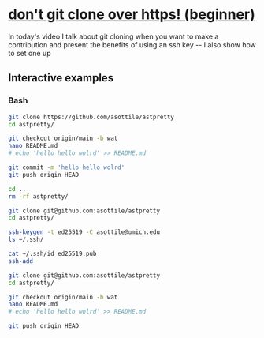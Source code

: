 # [don't git clone over https! (beginner)](https://youtu.be/5o9ltH6YmtM)

In today's video I talk about git cloning when you want to make a contribution and present the benefits of using an ssh key -- I also show how to set one up

## Interactive examples

### Bash

```bash
git clone https://github.com/asottile/astpretty
cd astpretty/

git checkout origin/main -b wat
nano README.md
# echo 'hello hello wolrd' >> README.md

git commit -m 'hello hello wolrd'
git push origin HEAD

cd ..
rm -rf astpretty/

git clone git@github.com:asottile/astpretty
cd astpretty/

ssh-keygen -t ed25519 -C asottile@umich.edu
ls ~/.ssh/

cat ~/.ssh/id_ed25519.pub
ssh-add

git clone git@github.com:asottile/astpretty
cd astpretty/

git checkout origin/main -b wat
nano README.md
# echo 'hello hello wolrd' >> README.md

git push origin HEAD
```
